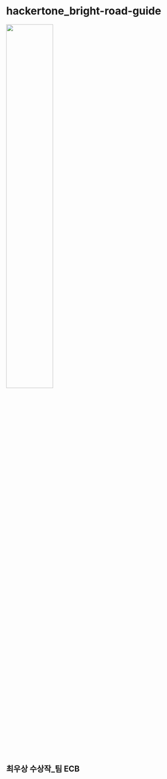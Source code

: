 # hackertone_bright-road-guide
<img src="https://www.kisa.or.kr/uploadfile/images/000043/20200717154156563_2SUTS9OW.jpg" width="50%"><img>
## 최우상 수상작_팀 ECB
